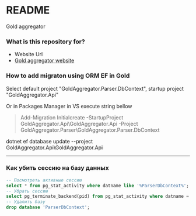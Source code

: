 # README #

Gold aggregator

### What is this repository for? ###

* Website Url
* [Gold aggregator website](https://goldagregator.ru)

### How to add migraton using ORM EF in Gold  ###

Select default project "GoldAggregator.Parser.DbContext", startup project "GoldAggregator.Api"

Or in Packages Manager in VS execute string bellow
> Add-Migration Initialcreate -StartupProject GoldAggregator.Api\GoldAggregator.Api -Project GoldAggregator.Parser\GoldAggregator.Parser.DbContext

<!--
<details>
  <summary markdown="span">Пример на скриншоте </summary>
	![plot](README/How_to_add_migrations.png "How to add migraton using ORM EF")
</details> 
-->

dotnet ef database update --project GoldAggregator.Api\GoldAggregator.Api

-------------------------------------------------------------------------------

### Как убить сессию на базу данных

``` SQL
-- Посмотреть активные сессию
select * from pg_stat_activity where datname like '%ParserDbContext%';
-- Убрать сессию
select pg_terminate_backend(pid) from pg_stat_activity where datname = 'ParserDbContext';
-- Удалить базу
drop database 'ParserDbContext';
```
